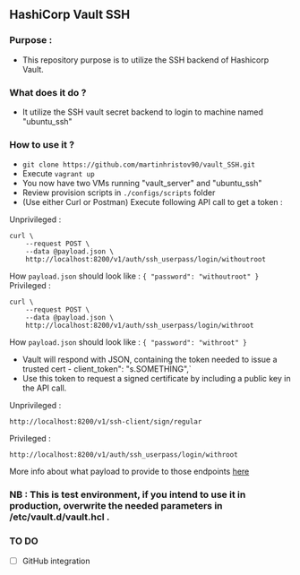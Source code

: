 ## HashiCorp Vault SSH

### Purpose :

- This repository purpose is to utilize the SSH backend of Hashicorp Vault.

### What does it do ?

- It utilize the SSH vault secret backend to login to machine named "ubuntu_ssh"

### How to use it ?

- `git clone https://github.com/martinhristov90/vault_SSH.git`
- Execute `vagrant up`
- You now have two VMs running "vault_server" and "ubuntu_ssh"
- Review provision scripts in `./configs/scripts` folder
- (Use either Curl or Postman) Execute following API call to get a token :

Unprivileged :
```
curl \
    --request POST \
    --data @payload.json \
    http://localhost:8200/v1/auth/ssh_userpass/login/withoutroot
```

How `payload.json` should look like :
    ```
    {
    "password": "withoutroot"
    }
    ```
Privileged :
```
curl \
    --request POST \
    --data @payload.json \
    http://localhost:8200/v1/auth/ssh_userpass/login/withroot
```

How `payload.json` should look like :
    ```
    {
    "password": "withroot"
    }
    ```
- Vault will respond with JSON, containing the token needed to issue a trusted cert - client_token": "s.SOMETHING",`
- Use this token to request a signed certificate by including a public key in the API call.

Unprivileged :
```
http://localhost:8200/v1/ssh-client/sign/regular
```
Privileged :
```
http://localhost:8200/v1/auth/ssh_userpass/login/withroot
```
More info about what payload to provide to those endpoints [here](https://www.vaultproject.io/api/secret/ssh/index.html#sign-ssh-key)



### NB : This is test environment, if you intend to use it in production, overwrite the needed parameters in /etc/vault.d/vault.hcl . 

### TO DO

- [ ] GitHub integration